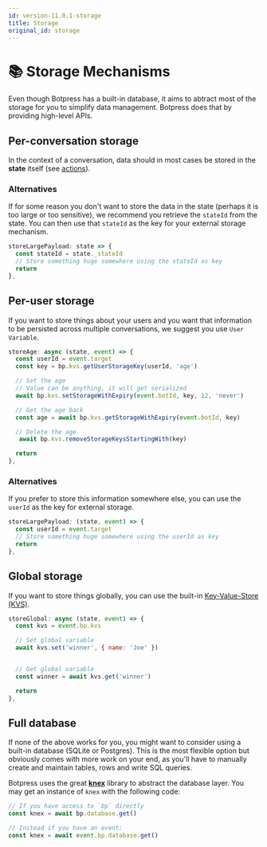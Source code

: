 ```yaml
---
id: version-11.0.1-storage
title: Storage
original_id: storage
---
```


# 📚 Storage Mechanisms

Even though Botpress has a built-in database, it aims to abtract most of the storage for you to simplify data management. Botpress does that by providing high-level APIs.

## Per-conversation storage

In the context of a conversation, data should in most cases be stored in the **state** itself (see [actions](./actions)).

### Alternatives

If for some reason you don't want to store the data in the state (perhaps it is too large or too sensitive), we recommend you retrieve the `stateId` from the state. You can then use that `stateId` as the key for your external storage mechanism.

```js
storeLargePayload: state => {
  const stateId = state._stateId
  // Store something huge somewhere using the stateId as key
  return
},
```

## Per-user storage

If you want to store things about your users and you want that information to be persisted across multiple conversations, we suggest you use `User Variable`.

```js
storeAge: async (state, event) => {
  const userId = event.target
  const key = bp.kvs.getUserStorageKey(userId, 'age')

  // Set the age
  // Value can be anything, it will get serialized
  await bp.kvs.setStorageWithExpiry(event.botId, key, 12, 'never')

  // Get the age back
  const age = await bp.kvs.getStorageWithExpiry(event.botId, key)

  // Delete the age
   await bp.kvs.removeStorageKeysStartingWith(key)

  return
},
```

### Alternatives

If you prefer to store this information somewhere else, you can use the `userId` as the key for external storage.

```js
storeLargePayload: (state, event) => {
  const userId = event.target
  // Store something huge somewhere using the userId as key
  return
},
```

## Global storage

If you want to store things globally, you can use the built-in [Key-Value-Store (KVS)](../recipes/kvs).

```js
storeGlobal: async (state, event) => {
  const kvs = event.bp.kvs

  // Set global variable
  await kvs.set('winner', { name: 'Joe' })


  // Get global variable
  const winner = await kvs.get('winner')

  return
},
```

## Full database

If none of the above works for you, you might want to consider using a built-in database (SQLite or Postgres). This is the most flexible option but obviously comes with more work on your end, as you'll have to manually create and maintain tables, rows and write SQL queries.

Botpress uses the great [**knex**](http://knexjs.org) library to abstract the database layer. You may get an instance of `knex` with the following code:

```js
// If you have access to `bp` directly
const knex = await bp.database.get()

// Instead if you have an event:
const knex = await event.bp.database.get()
```
